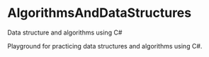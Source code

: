 # AlgorithmsAndDataStructures
Data structure and algorithms using C#

Playground for practicing data structures and algorithms using C#.
